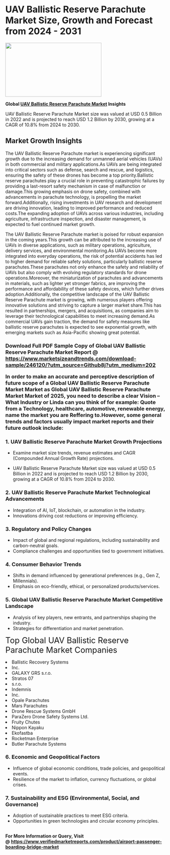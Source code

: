 <H1>UAV Ballistic Reserve Parachute Market Size, Growth and Forecast from 2024 - 2031</H1><img class="aligncenter size-medium wp-image-584254" src="https://thirdeyenews.in/wp-content/uploads/2024/09/Global-Market-Research-300x168.jpeg" alt="" width="300" height="168" /><p><strong>Global&nbsp;<a href="https://www.marketsizeandtrends.com/download-sample/246120/?utm_source=Github8j?utm_medium=202">UAV Ballistic Reserve Parachute Market</a> Insights</strong></p><p>UAV Ballistic Reserve Parachute Market size was valued at USD 0.5 Billion in 2022 and is projected to reach USD 1.2 Billion by 2030, growing at a CAGR of 10.8% from 2024 to 2030.</p><p><h2>Market Growth Insights</h2> <p>The UAV Ballistic Reserve Parachute market is experiencing significant growth due to the increasing demand for unmanned aerial vehicles (UAVs) in both commercial and military applications.As UAVs are being integrated into critical sectors such as defense, search and rescue, and logistics, ensuring the safety of these drones has become a top priority.Ballistic reserve parachutes play a crucial role in preventing catastrophic failures by providing a last-resort safety mechanism in case of malfunction or damage.This growing emphasis on drone safety, combined with advancements in parachute technology, is propelling the market forward.Additionally, rising investments in UAV research and development are driving innovation, leading to improved performance and reduced costs.The expanding adoption of UAVs across various industries, including agriculture, infrastructure inspection, and disaster management, is expected to fuel continued market growth.</p> <p>The UAV Ballistic Reserve Parachute market is poised for robust expansion in the coming years.This growth can be attributed to the increasing use of UAVs in diverse applications, such as military operations, agriculture, delivery services, and environmental monitoring.As UAVs become more integrated into everyday operations, the risk of potential accidents has led to higher demand for reliable safety solutions, particularly ballistic reserve parachutes.These parachutes not only enhance the safety and reliability of UAVs but also comply with evolving regulatory standards for drone operations.Moreover, the miniaturization of parachutes and advancements in materials, such as lighter yet stronger fabrics, are improving the performance and affordability of these safety devices, which further drives adoption.Additionally, the competitive landscape of the UAV Ballistic Reserve Parachute market is growing, with numerous players offering innovative solutions and striving to capture a larger market share.This has resulted in partnerships, mergers, and acquisitions, as companies aim to leverage their technological capabilities to meet increasing demand.As commercial UAVs gain traction, the demand for safety measures like ballistic reserve parachutes is expected to see exponential growth, with emerging markets such as Asia-Pacific showing great potential.<h3></p><p><span class=""><strong>Download Full PDF Sample Copy of Global UAV Ballistic Reserve Parachute Market Report</strong> @ <a href="https://www.marketsizeandtrends.com/download-sample/246120/?utm_source=Github8j?utm_medium=202" target="_blank">https://www.marketsizeandtrends.com/download-sample/246120/?utm_source=Github8j?utm_medium=202</a></span></p><p>In order to make an accurate and perceptive description of future scope of a Global&nbsp;UAV Ballistic Reserve Parachute Market Market as Global&nbsp;UAV Ballistic Reserve Parachute Market Market of 2025, you need to describe a clear Vision &ndash; What Industry or Linda can you think of for example: Quote from a Technology, healthcare, automotive, renewable energy, name the market you are Reffering to.However, some general trends and factors usually impact market reports and their future outlook include:</p><h3>1.&nbsp;<strong>UAV Ballistic Reserve Parachute Market Growth Projections</strong></h3><ul><li>Examine market size trends, revenue estimates and CAGR (Compounded Annual Growth Rate) projections.</li><li><p>UAV Ballistic Reserve Parachute Market size was valued at USD 0.5 Billion in 2022 and is projected to reach USD 1.2 Billion by 2030, growing at a CAGR of 10.8% from 2024 to 2030.</p></li></ul><h3>2.&nbsp;<strong>UAV Ballistic Reserve Parachute Market Technological Advancements</strong></h3><ul><li>Integration of AI, IoT, blockchain, or automation in the industry.</li><li>Innovations driving cost reductions or improving efficiency.</li></ul><h3>3.&nbsp;<strong>Regulatory and Policy Changes</strong></h3><ul><li>Impact of global and regional regulations, including sustainability and carbon-neutral goals.</li><li>Compliance challenges and opportunities tied to government initiatives.</li></ul><h3>4.&nbsp;<strong>Consumer Behavior Trends</strong></h3><ul><li>Shifts in demand influenced by generational preferences (e.g., Gen Z, Millennials).</li><li>Emphasis on eco-friendly, ethical, or personalized products/services.</li></ul><h3>5.&nbsp;<strong>Global UAV Ballistic Reserve Parachute Market Competitive Landscape</strong></h3><ul><li>Analysis of key players, new entrants, and partnerships shaping the industry.</li><li>Strategies for differentiation and market penetration.</li></ul><p data-pm-slice="1 1 []"><span style="color: inherit; font-family: inherit; font-size: 25px;">Top Global UAV Ballistic Reserve Parachute Market Companies</span></p><div class="" data-test-id=""><p><li>Ballistic Recovery Systems</li><li> Inc.</li><li> GALAXY GRS s.r.o.</li><li> Stratos 07</li><li> s.r.o.</li><li> Indemnis</li><li> Inc.</li><li> Opale Parachutes</li><li> Mars Parachutes</li><li> Drone Rescue Systems GmbH</li><li> ParaZero Drone Safety Systems Ltd.</li><li> Fruity Chutes</li><li> Nippon Kayaku</li><li> Ekofastba</li><li> Rocketman Enterprise</li><li> Butler Parachute Systems</li></p></div><h3>6.&nbsp;<strong>Economic and Geopolitical Factors</strong></h3><ul><li>Influence of global economic conditions, trade policies, and geopolitical events.</li><li>Resilience of the market to inflation, currency fluctuations, or global crises.</li></ul><h3>7.&nbsp;<strong>Sustainability and ESG (Environmental, Social, and Governance)</strong></h3><ul><li>Adoption of sustainable practices to meet ESG criteria.</li><li>Opportunities in green technologies and circular economy principles.</li></ul><h2><strong style="font-size: 14px;">For More Information or Query, Visit @&nbsp;</strong><a style="background-color: #ffffff; font-size: 14px;" href="https://www.marketsizeandtrends.com/report/uav-ballistic-reserve-parachute-market/" target="_blank">https://www.verifiedmarketreports.com/product/airport-passenger-boarding-bridge-market</a></h2>